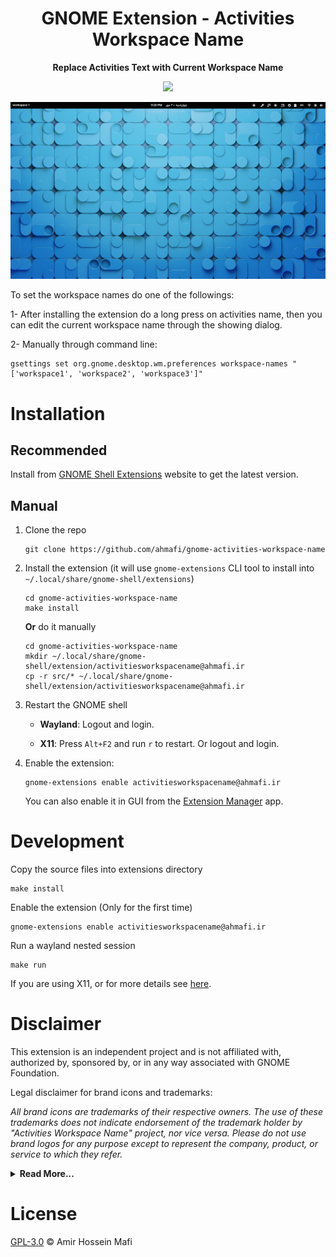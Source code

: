 <div align="center">
  <h1>GNOME Extension - Activities Workspace Name</h1>
  <p><b>Replace Activities Text with Current Workspace Name</b></p>
  <a href="https://extensions.gnome.org/extension/5311/activities-workspace-name/">
    <img src="https://img.shields.io/badge/Install%20from-extensions.gnome.org-4A86CF?style=for-the-badge&logo=Gnome&logoColor=white"/>
  </a>
</div>

![GNOME Extension - Activities Workspace Name Screenshot](https://github.com/ahmafi/gnome-activities-workspace-name/raw/main/images/gnome-activities-workspace-name.jpg)

To set the workspace names do one of the followings:

1- After installing the extension do a long press on activities name, then you
can edit the current workspace name through the showing dialog.

2- Manually through command line:

```
gsettings set org.gnome.desktop.wm.preferences workspace-names "['workspace1', 'workspace2', 'workspace3']"
```

# Installation

## Recommended

Install from [GNOME Shell Extensions](https://extensions.gnome.org/extension/5311/activities-workspace-name/) website to get the latest version.

## Manual

1. Clone the repo

   ```
   git clone https://github.com/ahmafi/gnome-activities-workspace-name
   ```

2. Install the extension (it will use `gnome-extensions` CLI tool to install into `~/.local/share/gnome-shell/extensions`)

   ```
   cd gnome-activities-workspace-name
   make install
   ```

   **Or** do it manually

   ```
   cd gnome-activities-workspace-name
   mkdir ~/.local/share/gnome-shell/extension/activitiesworkspacename@ahmafi.ir
   cp -r src/* ~/.local/share/gnome-shell/extension/activitiesworkspacename@ahmafi.ir
   ```

3. Restart the GNOME shell

   - **Wayland**: Logout and login.

   - **X11**: Press `Alt+F2` and run `r` to restart. Or logout and login.

4. Enable the extension:
   ```
   gnome-extensions enable activitiesworkspacename@ahmafi.ir
   ```
   You can also enable it in GUI from the [Extension Manager](https://github.com/mjakeman/extension-manager) app.

# Development

Copy the source files into extensions directory

```
make install
```

Enable the extension (Only for the first time)

```
gnome-extensions enable activitiesworkspacename@ahmafi.ir
```

Run a wayland nested session

```
make run
```

If you are using X11, or for more details see [here](https://gjs.guide/extensions/development/creating.html#enabling-the-extension).

# Disclaimer

This extension is an independent project and is not affiliated with, authorized by, sponsored by, or in any way associated with GNOME Foundation.

Legal disclaimer for brand icons and trademarks:

_All brand icons are trademarks of their respective owners. The use of these trademarks does not indicate endorsement of the trademark holder by "Activities Workspace Name" project, nor vice versa. Please do not use brand logos for any purpose except to represent the company, product, or service to which they refer._

<details>
<summary><b>Read More...</b></summary>
<p>

- **GNOME** - The GNOME logo and GNOME name are registered trademarks or trademarks of GNOME Foundation in the United States or other countries.

</p>
</details>

# License

[GPL-3.0](https://github.com/ahmafi/gnome-activities-workspace-name/blob/main/LICENSE) &copy; Amir Hossein Mafi
